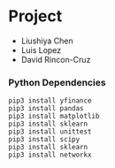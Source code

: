 # Project
- Liushiya Chen
- Luis Lopez
- David Rincon-Cruz

### Python Dependencies
```
pip3 install yfinance
pip3 install pandas
pip3 install matplotlib
pip3 install sklearn
pip3 install unittest
pip3 install scipy
pip3 install sklearn
pip3 install networkx
```
